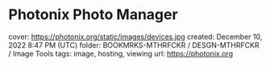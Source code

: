 # Photonix Photo Manager

cover: https://photonix.org/static/images/devices.jpg
created: December 10, 2022 8:47 PM (UTC)
folder: BOOKMRKS-MTHRFCKR / DESGN-MTHRFCKR / Image Tools
tags: image, hosting, viewing
url: https://photonix.org